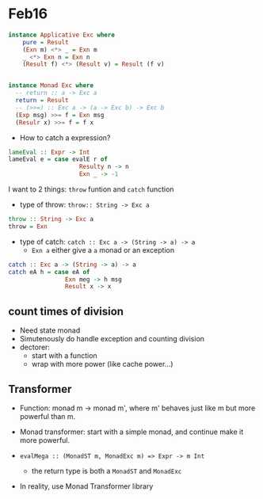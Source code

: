 # Feb16

```Haskell
instance Applicative Exc where
    pure = Result
    (Exn m) <*> _ = Exn m
    _ <*> Exn n = Exn n
    (Result f) <*> (Result v) = Result (f v)


instance Monad Exc where
  -- return :: a -> Exc a
  return = Result
  -- (>>=) :: Exc a -> (a -> Exc b) -> Exc b
  (Exp msg) >>= f = Exn msg
  (Resulr x) >>= f = f x
```

* How to catch a expression? 
```Haskell
lameEval :: Expr -> Int
lameEval e = case evalE r of
                    Resulty n -> n
                    Exn _ -> -1
```
I want to 2 things: `throw` funtion and `catch` function
* type of throw: `throw:: String -> Exc a`
```Haskell
throw :: String -> Exc a
throw = Exn
```
* type of catch: `catch :: Exc a -> (String -> a) -> a`
    * `Exn a` either give a `a` monad or an exception

```Haskell
catch :: Exc a -> (String -> a) -> a
catch eA h = case eA of
                Exn meg -> h msg
                Result x -> x
```


## count times of division
* Need state monad
* Simutenously do handle exception and counting division
* dectorer:
    * start with a function
    * wrap with more power (like cache power...)

## Transformer
* Function: monad m -> monad m', where m' behaves just like m but more powerful than m.
* Monad transformer: start with a simple monad, and continue make it more powerful.
* `evalMega :: (MonadST m, MonadExc m) => Expr -> m Int`
    * the return type is both a `MonadST` and `MonadExc`

* In reality, use Monad Transformer library